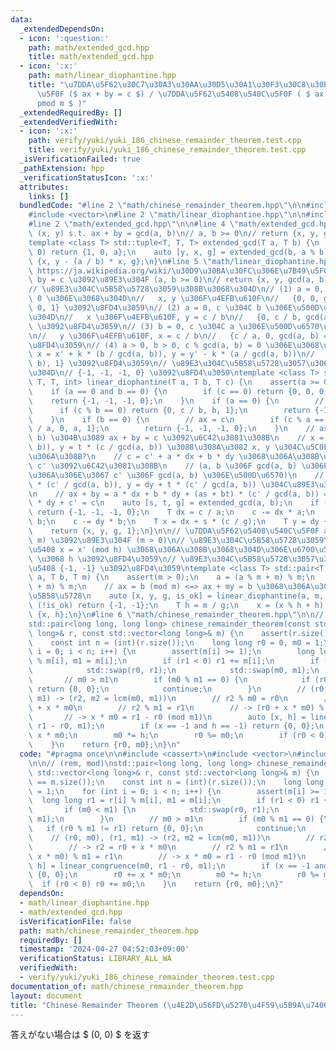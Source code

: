 ```yaml
---
data:
  _extendedDependsOn:
  - icon: ':question:'
    path: math/extended_gcd.hpp
    title: math/extended_gcd.hpp
  - icon: ':x:'
    path: math/linear_diophantine.hpp
    title: "\u7DDA\u5F62\u30C7\u30A3\u30AA\u30D5\u30A1\u30F3\u30C8\u30B9\u65B9\u7A0B\
      \u5F0F ($ ax + by = c $) / \u7DDA\u5F62\u5408\u540C\u5F0F ( $ ax \\equiv b \\\
      pmod m $ )"
  _extendedRequiredBy: []
  _extendedVerifiedWith:
  - icon: ':x:'
    path: verify/yuki/yuki_186_chinese_remainder_theorem.test.cpp
    title: verify/yuki/yuki_186_chinese_remainder_theorem.test.cpp
  _isVerificationFailed: true
  _pathExtension: hpp
  _verificationStatusIcon: ':x:'
  attributes:
    links: []
  bundledCode: "#line 2 \"math/chinese_remainder_theorem.hpp\"\n\n#include <cassert>\n\
    #include <vector>\n#line 2 \"math/linear_diophantine.hpp\"\n\n#include <tuple>\n\
    #line 2 \"math/extended_gcd.hpp\"\n\n#line 4 \"math/extended_gcd.hpp\"\n// find\
    \ (x, y) s.t. ax + by = gcd(a, b)\n// a, b >= 0\n// return {x, y, gcd(a, b)}\n\
    template <class T> std::tuple<T, T, T> extended_gcd(T a, T b) {\n    if (b ==\
    \ 0) return {1, 0, a};\n    auto [y, x, g] = extended_gcd(b, a % b);\n    return\
    \ {x, y - (a / b) * x, g};\n}\n#line 5 \"math/linear_diophantine.hpp\"\n\n// Reference:\
    \ https://ja.wikipedia.org/wiki/\u30D9\u30BA\u30FC\u306E\u7B49\u5F0F\n// ax +\
    \ by = c \u3092\u89E3\u304F (a, b >= 0)\n// return {x, y, gcd(a, b), has_solution}\n\
    // \u89E3\u304C\u5B58\u5728\u3059\u308B\u3068\u304D\n// (1) a = 0, b = 0, c =\
    \ 0 \u306E\u3068\u304D\n//   x, y \u306F\u4EFB\u610F\n//   {0, 0, gcd(a, b) =\
    \ 0, 1} \u3092\u8FD4\u3059\n// (2) a = 0, c \u304C b \u306E\u500D\u6570\u306E\u3068\
    \u304D\n//   x \u306F\u4EFB\u610F, y = c / b\n//   {0, c / b, gcd(a, b) = b, 1}\
    \ \u3092\u8FD4\u3059\n// (3) b = 0, c \u304C a \u306E\u500D\u6570\u306E\u3068\u304D\
    \n//   y \u306F\u4EFB\u610F, x = c / b\n//   {c / a, 0, gcd(a, b) = a, 1} \u3092\
    \u8FD4\u3059\n// (4) a > 0, b > 0, c % gcd(a, b) = 0 \u306E\u3068\u304D\n//  \
    \ x = x' + k * (b / gcd(a, b)), y = y' - k * (a / gcd(a, b))\n//   {x', y', gcd(a,\
    \ b), 1} \u3092\u8FD4\u3059\n// \u89E3\u304C\u5B58\u5728\u3057\u306A\u3044\u3068\
    \u304D\n// {-1, -1, -1, 0} \u3092\u8FD4\u3059\ntemplate <class T> std::tuple<T,\
    \ T, T, int> linear_diophantine(T a, T b, T c) {\n    assert(a >= 0 and b >= 0);\n\
    \    if (a == 0 and b == 0) {\n        if (c == 0) return {0, 0, 0, 1};\n    \
    \    return {-1, -1, -1, 0};\n    }\n    if (a == 0) {\n        // by = c\n  \
    \      if (c % b == 0) return {0, c / b, b, 1};\n        return {-1, -1, -1, 0};\n\
    \    }\n    if (b == 0) {\n        // ax = c\n        if (c % a == 0) return {c\
    \ / a, 0, a, 1};\n        return {-1, -1, -1, 0};\n    }\n    // as + bt = gcd(a,\
    \ b) \u304B\u3089 ax + by = c \u3092\u6C42\u3081\u308B\n    // x = s * (c / gcd(a,\
    \ b)), y = t * (c / gcd(a, b)) \u3088\u308A\u3082 x, y \u304C\u5C0F\u3055\u304F\
    \u306A\u308B?\n    // c = c' + a * dx + b * dy \u3068\u306A\u308B\u3088\u3046\u306B\
    \ c' \u3092\u6C42\u3081\u308B\n    // (a, b \u306F gcd(a, b) \u306E\u500D\u6570\
    \u306A\u306E\u3067 c' \u306F gcd(a, b) \u306E\u500D\u6570)\n    // x = dx + s\
    \ * (c' / gcd(a, b)), y = dy + t * (c' / gcd(a, b)) \u304C\u89E3\u3068\u306A\u308B\
    \n    // ax + by = a * dx + b * dy + (as + bt) * (c' / gcd(a, b)) = a * dx + b\
    \ * dy + c' = c\n    auto [s, t, g] = extended_gcd(a, b);\n    if (c % g != 0)\
    \ return {-1, -1, -1, 0};\n    T dx = c / a;\n    c -= dx * a;\n    T dy = c /\
    \ b;\n    c -= dy * b;\n    T x = dx + s * (c / g);\n    T y = dy + t * (c / g);\n\
    \    return {x, y, g, 1};\n}\n\n// \u7DDA\u5F62\u5408\u540C\u5F0F ax = b (mod\
    \ m) \u3092\u89E3\u304F (m > 0)\n// \u89E3\u304C\u5B58\u5728\u3059\u308B\u5834\
    \u5408 x = x' (mod h) \u3068\u306A\u308B\u3068\u304D\u306E\u6700\u5C0F\u306E x'\
    \ \u3068 h \u3092\u8FD4\u3059\n// \u89E3\u304C\u5B58\u5728\u3057\u306A\u3044\u5834\
    \u5408 {-1, -1} \u3092\u8FD4\u3059\ntemplate <class T> std::pair<T, T> linear_congruence(T\
    \ a, T b, T m) {\n    assert(m > 0);\n    a = (a % m + m) % m;\n    b = (b % m\
    \ + m) % m;\n    // ax = b (mod m) <=> ax + my = b \u3068\u306A\u308B (x, y) \u304C\
    \u5B58\u5728\n    auto [x, y, g, is_ok] = linear_diophantine(a, m, b);\n    if\
    \ (!is_ok) return {-1, -1};\n    T h = m / g;\n    x = (x % h + h) % h;\n    return\
    \ {x, h};\n}\n#line 6 \"math/chinese_remainder_theorem.hpp\"\n\n// (rem, mod)\n\
    std::pair<long long, long long> chinese_remainder_theorem(const std::vector<long\
    \ long>& r, const std::vector<long long>& m) {\n    assert(r.size() == m.size());\n\
    \    const int n = (int)(r.size());\n    long long r0 = 0, m0 = 1;\n    for (int\
    \ i = 0; i < n; i++) {\n        assert(m[i] >= 1);\n        long long r1 = r[i]\
    \ % m[i], m1 = m[i];\n        if (r1 < 0) r1 += m[i];\n        if (m0 < m1) {\n\
    \            std::swap(r0, r1);\n            std::swap(m0, m1);\n        }\n \
    \       // m0 > m1\n        if (m0 % m1 == 0) {\n            if (r0 % m1 != r1)\
    \ return {0, 0};\n            continue;\n        }\n        // (r0, m0), (r1,\
    \ m1) -> (r2, m2 = lcm(m0, m1))\n        // r2 % m0 = r0\n        // -> r2 = r0\
    \ + x * m0\n        // r2 % m1 = r1\n        // -> (r0 + x * m0) % m1 = r1\n \
    \       // -> x * m0 = r1 - r0 (mod m1)\n        auto [x, h] = linear_congruence(m0,\
    \ r1 - r0, m1);\n        if (x == -1 and h == -1) return {0, 0};\n        r0 +=\
    \ x * m0;\n        m0 *= h;\n        r0 %= m0;\n        if (r0 < 0) r0 += m0;\n\
    \    }\n    return {r0, m0};\n}\n"
  code: "#pragma once\n\n#include <cassert>\n#include <vector>\n#include \"math/linear_diophantine.hpp\"\
    \n\n// (rem, mod)\nstd::pair<long long, long long> chinese_remainder_theorem(const\
    \ std::vector<long long>& r, const std::vector<long long>& m) {\n    assert(r.size()\
    \ == m.size());\n    const int n = (int)(r.size());\n    long long r0 = 0, m0\
    \ = 1;\n    for (int i = 0; i < n; i++) {\n        assert(m[i] >= 1);\n      \
    \  long long r1 = r[i] % m[i], m1 = m[i];\n        if (r1 < 0) r1 += m[i];\n \
    \       if (m0 < m1) {\n            std::swap(r0, r1);\n            std::swap(m0,\
    \ m1);\n        }\n        // m0 > m1\n        if (m0 % m1 == 0) {\n         \
    \   if (r0 % m1 != r1) return {0, 0};\n            continue;\n        }\n    \
    \    // (r0, m0), (r1, m1) -> (r2, m2 = lcm(m0, m1))\n        // r2 % m0 = r0\n\
    \        // -> r2 = r0 + x * m0\n        // r2 % m1 = r1\n        // -> (r0 +\
    \ x * m0) % m1 = r1\n        // -> x * m0 = r1 - r0 (mod m1)\n        auto [x,\
    \ h] = linear_congruence(m0, r1 - r0, m1);\n        if (x == -1 and h == -1) return\
    \ {0, 0};\n        r0 += x * m0;\n        m0 *= h;\n        r0 %= m0;\n      \
    \  if (r0 < 0) r0 += m0;\n    }\n    return {r0, m0};\n}"
  dependsOn:
  - math/linear_diophantine.hpp
  - math/extended_gcd.hpp
  isVerificationFile: false
  path: math/chinese_remainder_theorem.hpp
  requiredBy: []
  timestamp: '2024-04-27 04:52:03+09:00'
  verificationStatus: LIBRARY_ALL_WA
  verifiedWith:
  - verify/yuki/yuki_186_chinese_remainder_theorem.test.cpp
documentation_of: math/chinese_remainder_theorem.hpp
layout: document
title: "Chinese Remainder Theorem (\u4E2D\u56FD\u5270\u4F59\u5B9A\u7406)"
---
```


答えがない場合は $ (0, 0) $ を返す